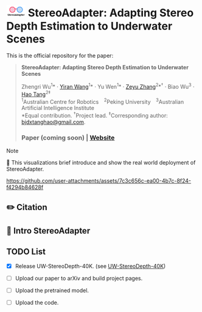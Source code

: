 # <img src="./assets/stereoadapter_logo.png" alt="logo" width="50"/> StereoAdapter: Adapting Stereo Depth Estimation to Underwater Scenes

This is the official repository for the paper:
> **StereoAdapter: Adapting Stereo Depth Estimation to Underwater Scenes**
>
> Zhengri Wu<sup>1</sup>* · [Yiran Wang](https://github.com/u7079256)<sup>1</sup>* · Yu Wen<sup>1</sup>* · [Zeyu Zhang](https://steve-zeyu-zhang.github.io/)<sup>2</sup>*<sup>†</sup> · Biao Wu<sup>3</sup> · [Hao Tang](https://ha0tang.github.io/)<sup>2</sup><sup>‡</sup>  
> <sup>1</sup>Australian Centre for Robotics <sup>2</sup>Peking University <sup>3</sup>Australian Artificial Intelligence Institute  
> *Equal contribution. <sup>†</sup>Project lead. <sup>‡</sup>Corresponding author: bjdxtanghao@gmail.com.
>
> ### Paper (coming soon) | [Website](https://aigeeksgroup.github.io/StereoAdapter/) 

> [!NOTE]
> 💪 This visualizations brief introduce and show the real world deployment of StereoAdapter.


https://github.com/user-attachments/assets/7c3c656c-ea00-4b7c-8f24-f4294b84628f

## ✏️ Citation

## 🏃 Intro StereoAdapter


## TODO List


- [x] Release UW-StereoDepth-40K. (see [UW-StereoDepth-40K](https://huggingface.co/datasets/AIGeeksGroup/Scene-30K))
- [ ] Upload our paper to arXiv and build project pages.
- [ ] Upload the pretrained model.
- [ ] Upload the code.



